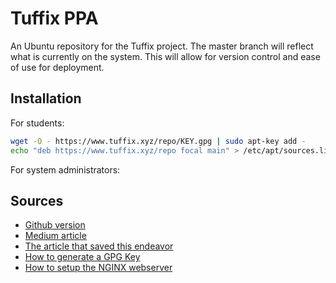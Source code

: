 # Tuffix PPA

An Ubuntu repository for the Tuffix project.
The master branch will reflect what is currently on the system.
This will allow for version control and ease of use for deployment.

## Installation

For students:

```bash
wget -O - https://www.tuffix.xyz/repo/KEY.gpg | sudo apt-key add -
echo "deb https://www.tuffix.xyz/repo focal main" > /etc/apt/sources.list.d/internal.list 
```

For system administrators:


## Sources

- [Github version](https://assafmo.github.io/2019/05/02/ppa-repo-hosted-on-github.html)
- [Medium article](https://medium.com/sqooba/create-your-own-custom-and-authenticated-apt-repository-1e4a4cf0b864)
- [The article that saved this endeavor](http://blog.jonliv.es/blog/2011/04/26/creating-your-own-signed-apt-repository-and-debian-packages/)
- [How to generate a GPG Key](https://askubuntu.com/questions/1019793/how-to-solve-gpg-invalid-option-full-generate-key)
- [How to setup the NGINX webserver](https://www.youtube.com/watch?v=OWAqilIVNgE)

